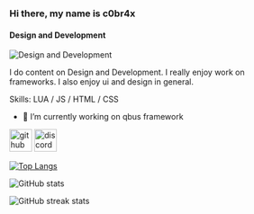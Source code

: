 ### Hi there, my name is c0br4x
#### Design and Development
![Design and Development](https://cdn.discordapp.com/attachments/792954965668790346/852605618354257920/programmingcodeabstractt_499140.png)

I do content on Design and Development. I really enjoy work on frameworks. I also enjoy ui and design in general.

Skills: LUA / JS / HTML / CSS

- 🔭 I’m currently working on qbus framework 


[<img src='https://cdn.jsdelivr.net/npm/simple-icons@3.0.1/icons/github.svg' alt='github' height='40'>](https://github.com/c0br4x-d3v)  [<img src='https://cdn.jsdelivr.net/npm/simple-icons@3.0.1/icons/discord.svg' alt='discord' height='40'>](c0br4x#8859)  

[![Top Langs](https://github-readme-stats.vercel.app/api/top-langs/?username=c0br4x-d3v)](https://github.com/anuraghazra/github-readme-stats)

![GitHub stats](https://github-readme-stats.vercel.app/api?username=c0br4x-d3v&show_icons=true)  

![GitHub streak stats](https://github-readme-streak-stats.herokuapp.com/?user=c0br4x-d3v)  

